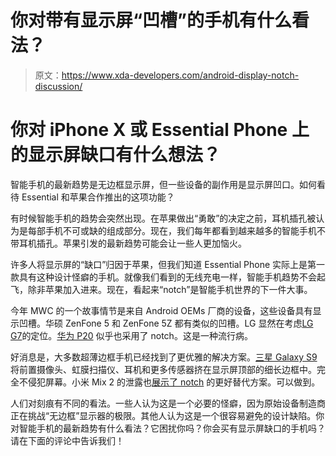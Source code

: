 # 你对带有显示屏“凹槽”的手机有什么看法？

> 原文：<https://www.xda-developers.com/android-display-notch-discussion/>

# 你对 iPhone X 或 Essential Phone 上的显示屏缺口有什么想法？

智能手机的最新趋势是无边框显示屏，但一些设备的副作用是显示屏凹口。如何看待 Essential 和苹果合作推出的这项功能？

有时候智能手机的趋势会突然出现。在苹果做出“勇敢”的决定之前，耳机插孔被认为是每部手机不可或缺的组成部分。现在，我们每年都看到越来越多的智能手机不带耳机插孔。苹果引发的最新趋势可能会让一些人更加恼火。

许多人将显示屏的“缺口”归因于苹果，但我们知道 Essential Phone 实际上是第一款具有这种设计怪癖的手机。就像我们看到的无线充电一样，智能手机趋势不会起飞，除非苹果加入进来。现在，看起来“notch”是智能手机世界的下一件大事。

今年 MWC 的一个故事情节是来自 Android OEMs 厂商的设备，这些设备具有显示凹槽。华硕 ZenFone 5 和 ZenFone 5Z 都有类似的凹槽。LG 显然在考虑[LG G7](https://www.xda-developers.com/lg-g7-display-notch-snapdragon-845/)的定位。[华为 P20](https://www.xda-developers.com/huawei-p20-lite-leaked-display-notch/) 似乎也采用了 notch。这是一种流行病。

好消息是，大多数超薄边框手机已经找到了更优雅的解决方案。[三星 Galaxy S9](https://www.xda-developers.com/samsung-galaxy-s9-s9-plus-hands-on/) 将前置摄像头、虹膜扫描仪、耳机和更多传感器挤在显示屏顶部的细长边框中。完全不侵犯屏幕。小米 Mix 2 的泄露也[展示了 notch](https://www.xda-developers.com/xiaomi-mi-mix-2s-qualcomm-snapdragon-845-march-27/) 的更好替代方案。可以做到。

人们对刻痕有不同的看法。一些人认为这是一个必要的怪癖，因为原始设备制造商正在挑战“无边框”显示器的极限。其他人认为这是一个很容易避免的设计缺陷。你对智能手机的最新趋势有什么看法？它困扰你吗？你会买有显示屏缺口的手机吗？请在下面的评论中告诉我们！